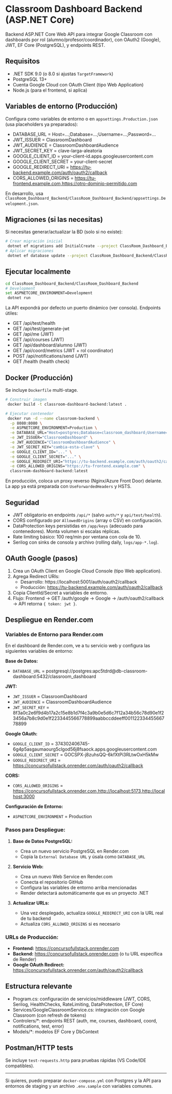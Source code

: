 # Classroom Dashboard Backend (ASP.NET Core)

Backend ASP.NET Core Web API para integrar Google Classroom con dashboards por rol (alumno/profesor/coordinador), con OAuth2 (Google), JWT, EF Core (PostgreSQL), y endpoints REST.

## Requisitos
- .NET SDK 9.0 (o 8.0 si ajustas `TargetFramework`)
- PostgreSQL 13+
- Cuenta Google Cloud con OAuth Client (tipo Web Application)
- Node.js (para el frontend, si aplica)

## Variables de entorno (Producción)
Configura como variables de entorno o en `appsettings.Production.json` (usa placeholders ya preparados):

- DATABASE_URL = Host=...;Database=...;Username=...;Password=...
- JWT_ISSUER = ClassroomDashboard
- JWT_AUDIENCE = ClassroomDashboardAudience
- JWT_SECRET_KEY = clave-larga-aleatoria
- GOOGLE_CLIENT_ID = your-client-id.apps.googleusercontent.com
- GOOGLE_CLIENT_SECRET = your-client-secret
- GOOGLE_REDIRECT_URI = https://tu-backend.example.com/auth/oauth2/callback
- CORS_ALLOWED_ORIGINS = https://tu-frontend.example.com,https://otro-dominio-permitido.com

En desarrollo, usa `ClassRoom_Dashboard_Backend/ClassRoom_Dashboard_Backend/appsettings.Development.json`.

## Migraciones (si las necesitas)
Si necesitas generar/actualizar la BD (solo si no existe):

```bash
# Crear migración inicial
 dotnet ef migrations add InitialCreate --project ClassRoom_Dashboard_Backend/ClassRoom_Dashboard_Backend.csproj
# Aplicar migraciones
 dotnet ef database update --project ClassRoom_Dashboard_Backend/ClassRoom_Dashboard_Backend.csproj
```

## Ejecutar localmente
```bash
cd ClassRoom_Dashboard_Backend/ClassRoom_Dashboard_Backend
# Development
set ASPNETCORE_ENVIRONMENT=Development
 dotnet run
```
La API expondrá por defecto un puerto dinámico (ver consola). Endpoints útiles:
- GET /api/test/health
- GET /api/test/generate-jwt
- GET /api/me (JWT)
- GET /api/courses (JWT)
- GET /api/dashboard/alumno (JWT)
- GET /api/coord/metrics (JWT + rol coordinator)
- POST /api/notifications/send (JWT)
- GET /health (health check)

## Docker (Producción)
Se incluye `Dockerfile` multi-stage.

```bash
# Construir imagen
 docker build -t classroom-dashboard-backend:latest .

# Ejecutar contenedor
 docker run -d --name classroom-backend \
  -p 8080:8080 \
  -e ASPNETCORE_ENVIRONMENT=Production \
  -e DATABASE_URL="Host=postgres;Database=classroom_dashboard;Username=postgres;Password=apc5tdrd" \
  -e JWT_ISSUER="ClassroomDashboard" \
  -e JWT_AUDIENCE="ClassroomDashboardAudience" \
  -e JWT_SECRET_KEY="cambia-esta-clave" \
  -e GOOGLE_CLIENT_ID="..." \
  -e GOOGLE_CLIENT_SECRET="..." \
  -e GOOGLE_REDIRECT_URI="https://tu-backend.example.com/auth/oauth2/callback" \
  -e CORS_ALLOWED_ORIGINS="https://tu-frontend.example.com" \
  classroom-dashboard-backend:latest
```

En producción, coloca un proxy reverso (Nginx/Azure Front Door) delante. La app ya está preparada con `UseForwardedHeaders` y HSTS.

## Seguridad
- JWT obligatorio en endpoints `/api/*` (salvo `auth/*` y `api/test/health`).
- CORS configurado por `AllowedOrigins` (array o CSV) en configuración.
- DataProtection keys persistidas en `/app/keys` (adecuado para contenedores). Monta volumen si escalas réplicas.
- Rate limiting básico: 100 req/min por ventana con cola de 10.
- Serilog con sinks de consola y archivo (rolling daily, `logs/app-*.log`).

## OAuth Google (pasos)
1. Crea un OAuth Client en Google Cloud Console (tipo Web application).
2. Agrega Redirect URIs:
   - Desarrollo: https://localhost:5001/auth/oauth2/callback
   - Producción: https://tu-backend.example.com/auth/oauth2/callback
3. Copia ClientId/Secret a variables de entorno.
4. Flujo: Frontend -> GET /auth/google -> Google -> /auth/oauth2/callback -> API retorna `{ token: jwt }`.

## Despliegue en Render.com

### Variables de Entorno para Render.com

En el dashboard de Render.com, ve a tu servicio web y configura las siguientes variables de entorno:

**Base de Datos:**
- `DATABASE_URL` = postgresql://postgres:apc5tdrd@db-classroom-dashboard:5432/classroom_dashboard

**JWT:**
- `JWT_ISSUER` = ClassroomDashboard
- `JWT_AUDIENCE` = ClassroomDashboardAudience
- `JWT_SECRET_KEY` = 8f3a0c2e6f9d4b17a2c15e8b1d7f4c3a9b0e5d6c7f12a34b56c78d90e1f23456a7b8c9d0e1f2233445566778899aabbccddeeff00112233445566778899

**Google OAuth:**
- `GOOGLE_CLIENT_ID` = 374302406745-6g4p5asgaumaourg5clgod56j8fsaock.apps.googleusercontent.com
- `GOOGLE_CLIENT_SECRET` = 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
- `GOOGLE_REDIRECT_URI` = https://concursofullstack.onrender.com/auth/oauth2/callback

**CORS:**
- `CORS_ALLOWED_ORIGINS` = https://concursofullstack.onrender.com,http://localhost:5173,http://localhost:3000

**Configuración de Entorno:**
- `ASPNETCORE_ENVIRONMENT` = Production

### Pasos para Despliegue:

1. **Base de Datos PostgreSQL:**
   - Crea un nuevo servicio PostgreSQL en Render.com
   - Copia la `External Database URL` y úsala como `DATABASE_URL`

2. **Servicio Web:**
   - Crea un nuevo Web Service en Render.com
   - Conecta el repositorio GitHub
   - Configura las variables de entorno arriba mencionadas
   - Render detectará automáticamente que es un proyecto .NET

3. **Actualizar URLs:**
   - Una vez desplegado, actualiza `GOOGLE_REDIRECT_URI` con la URL real de tu backend
   - Actualiza `CORS_ALLOWED_ORIGINS` si es necesario

### URLs de Producción:
- **Frontend:** https://concursofullstack.onrender.com
- **Backend:** https://concursofullstack.onrender.com (o tu URL específica de Render)
- **Google OAuth Redirect:** https://concursofullstack.onrender.com/auth/oauth2/callback

## Estructura relevante
- Program.cs: configuración de servicios/middleware (JWT, CORS, Serilog, HealthChecks, RateLimiting, DataProtection, EF Core)
- Services/GoogleClassroomService.cs: integración con Google Classroom (con refresh de tokens)
- Controlers/*: endpoints REST (auth, me, courses, dashboard, coord, notifications, test, error)
- Models/*: modelos EF Core y DbContext

## Postman/HTTP tests
Se incluye `test-requests.http` para pruebas rápidas (VS Code/IDE compatibles).

---
Si quieres, puedo preparar `docker-compose.yml` con Postgres y la API para entornos de staging y un archivo `.env.sample` con variables comunes.
